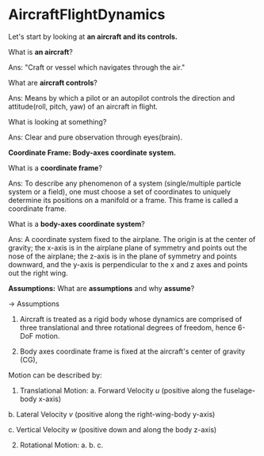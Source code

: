 # AircraftFlightDynamics

Let's start by looking at **an aircraft and its controls.**

What is **an aircraft**?

Ans: "Craft or vessel which navigates through the air."

What are **aircraft controls**?

Ans: Means by which a pilot or an autopilot controls the direction and attitude(roll, pitch, yaw) of an aircraft in flight.

What is looking at something?

Ans: Clear and pure observation through eyes(brain).


**Coordinate Frame: Body-axes coordinate system.**

What is a **coordinate frame**?

Ans: To describe any phenomenon of a system (single/multiple particle system or a field), one must choose a set of coordinates to uniquely determine its positions on a manifold or a frame. This frame is called a coordinate frame. 

What is a **body-axes coordinate system**?

Ans: A coordinate system fixed to the airplane. The origin is at the center of gravity; the x-axis is in the airplane plane of symmetry and points out the nose of the airplane; the z-axis is in the plane of symmetry and points downward, and the y-axis is perpendicular to the x and z axes and points out the right wing.

**Assumptions:**
What are **assumptions** and why **assume**?

-> Assumptions 

1. Aircraft is treated as a rigid body whose dynamics are comprised of three translational and three rotational degrees of freedom, hence 6-DoF motion.

2. Body axes coordinate frame is fixed at the aircraft's center of gravity (CG),

Motion can be described by:
1. Translational Motion:
  a. Forward Velocity $\textit{u}$ (positive along the fuselage-body x-axis)

  b. Lateral Velocity $\textit{v}$ (positive along the right-wing-body y-axis)

  c. Vertical Velocity $\textit{w}$ (positive down and along the body z-axis)


2. Rotational Motion:
  a. 
  b.
  c.



